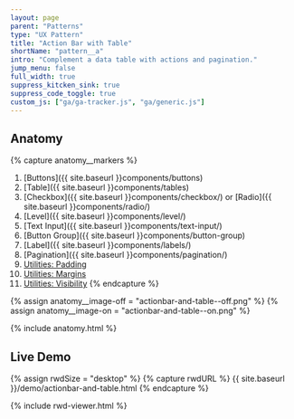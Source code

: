 ```yaml
---
layout: page
parent: "Patterns"
type: "UX Pattern"
title: "Action Bar with Table"
shortName: "pattern__a"
intro: "Complement a data table with actions and pagination."
jump_menu: false
full_width: true
suppress_kitcken_sink: true
suppress_code_toggle: true
custom_js: ["ga/ga-tracker.js", "ga/generic.js"]
---
```


## Anatomy

{% capture anatomy__markers %}
1. [Buttons]({{ site.baseurl }}components/buttons)
1. [Table]({{ site.baseurl }}components/tables)
1. [Checkbox]({{ site.baseurl }}components/checkbox/) or [Radio]({{ site.baseurl }}components/radio/)
1. [Level]({{ site.baseurl }}components/level/)
1. [Text Input]({{ site.baseurl }}components/text-input/)
1. [Button Group]({{ site.baseurl }}components/button-group)
1. [Label]({{ site.baseurl }}components/labels/)
1. [Pagination]({{ site.baseurl }}components/pagination/)
1. [Utilities: Padding](utilities/#padding)
1. [Utilities: Margins](utilities/#margins)
1. [Utilities: Visibility](utilities/#visibility)
{% endcapture %}

{% assign anatomy__image-off = "actionbar-and-table--off.png" %}
{% assign anatomy__image-on  = "actionbar-and-table--on.png" %}

{% include anatomy.html %}

## Live Demo

{% assign rwdSize = "desktop" %}
{% capture rwdURL %}
{{ site.baseurl }}/demo/actionbar-and-table.html
{% endcapture %}

{% include rwd-viewer.html %}
